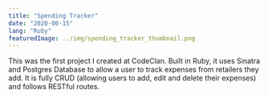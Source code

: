 ```yaml
---
title: "Spending Tracker"
date: "2020-06-15"
lang: "Ruby"
featuredImage: ../img/spending_tracker_thumbnail.png
---
```


This was the first project I created at CodeClan. Built in Ruby, it uses Sinatra and Postgres Database to allow a user to track expenses from retailers they add. It is fully CRUD (allowing users to add, edit and delete their expenses) and follows RESTful routes.
